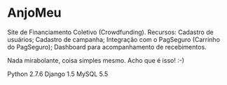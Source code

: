 # AnjoMeu
Site de Financiamento Coletivo (Crowdfunding).
Recursos: Cadastro de usuários;
Cadastro de campanha;
Integração com o PagSeguro (Carrinho do PagSeguro);
Dashboard para acompanhamento de recebimentos.

Nada mirabolante, coisa simples mesmo. Acho que é isso! :-)

Python 2.7.6
Django 1.5
MySQL 5.5
